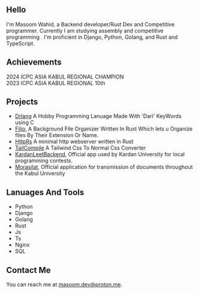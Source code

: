 ## Hello

I'm Masoom Wahid, a Backend developer/Rust Dev and Competitive programmer.
Currently I am studying assembly and competitive programming . I'm proficient in Django, Python, Golang, and Rust and TypeScript.


## Achievements
2024 ICPC ASIA KABUL REGIONAL CHAMPION
<br>
2023 ICPC ASIA KABUL REGIONAL 10th


## Projects
* [Drlang](https://github.com/Masoom-Wahid/Drlang) A Hobby Programming Lanuage Made With 'Dari' KeyWords using C 
* [Filio](https://github.com/Masoom-Wahid/filio), A Background File Organizer Written In Rust Which lets u Organize files By Their Extension Or Name.
* [HttpRs](https://github.com/Masoom-Wahid/httprs) A minimal http webserver written in Rust
* [TailCompile](https://github.com/Masoom-Wahid/TailCompile) A Tailwind Css To Normal Css Converter 
* [KardanLeetBackend](https://github.com/Masoom-Wahid/KardanLeetBackend), Official app used by Kardan University for local programming contests.
* [Morasilat](https://murasilat.vercel.app), Official application for transmission of documents throughout the Kabul University

## Lanuages And Tools
* Python
* Django
* Golang
* Rust
* Js
* Ts
* Nginx
* SQL

## Contact Me
You can reach me at <masoom.dev@proton.me>.
